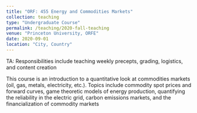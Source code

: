 ```yaml
---
title: "ORF: 455 Energy and Commodities Markets"
collection: teaching
type: "Undergraduate Course"
permalink: /teaching/2020-fall-teaching
venue: "Princeton University, ORFE"
date: 2020-09-01
location: "City, Country"
---
```


TA: Responsibilities include teaching weekly precepts, grading, logistics, and content creation

This course is an introduction to a quantitative look at commodities markets (oil, gas, metals, electricity, etc.). Topics include commodity spot prices and forward curves, game theoretic models of energy production, quantifying the reliability in the electric grid, carbon emissions markets, and the financialization of commodity markets


